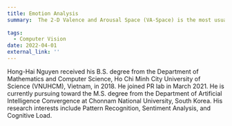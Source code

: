 ```yaml
---
title: Emotion Analysis
summary:  The 2-D Valence and Arousal Space (VA-Space) is the most usual dimensional emotion representation; valence shows how positive or negative an emotional state is, whilst arousal shows how passive or active it is.
    
tags:
  - Computer Vision
date: 2022-04-01
external_link: ''
---
```

Hong-Hai Nguyen received his B.S. degree from the Department of Mathematics and Computer Science, Ho Chi Minh City University of Science (VNUHCM), Vietnam, in 2018. He joined PR lab in March 2021. He is currently pursuing toward the M.S. degree from the Department of Artificial Intelligence Convergence at Chonnam National University, South Korea. His research interests include Pattern Recognition, Sentiment Analysis, and Cognitive Load.
